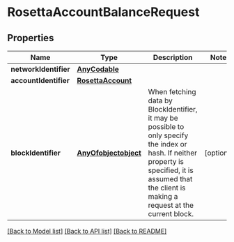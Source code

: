 # RosettaAccountBalanceRequest

## Properties
Name | Type | Description | Notes
------------ | ------------- | ------------- | -------------
**networkIdentifier** | [**AnyCodable**](AnyCodable.md) |  | 
**accountIdentifier** | [**RosettaAccount**](RosettaAccount.md) |  | 
**blockIdentifier** | [**AnyOfobjectobject**](AnyOfobjectobject.md) | When fetching data by BlockIdentifier, it may be possible to only specify the index or hash. If neither property is specified, it is assumed that the client is making a request at the current block. | [optional] 

[[Back to Model list]](../README.md#documentation-for-models) [[Back to API list]](../README.md#documentation-for-api-endpoints) [[Back to README]](../README.md)



